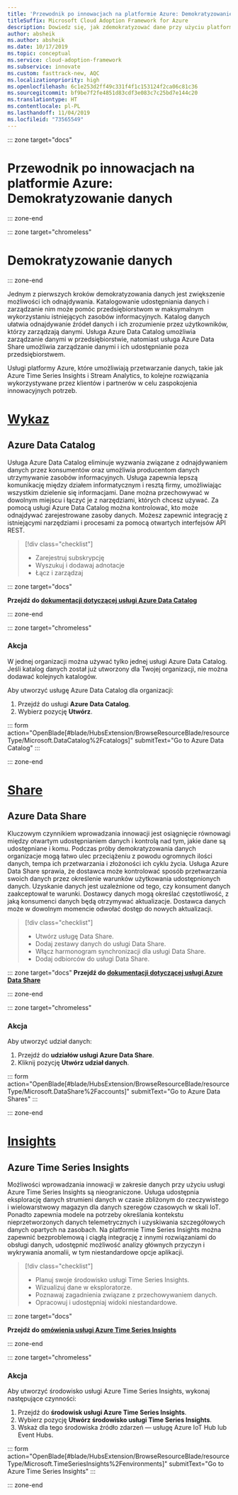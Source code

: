 ```yaml
---
title: 'Przewodnik po innowacjach na platformie Azure: Demokratyzowanie danych'
titleSuffix: Microsoft Cloud Adoption Framework for Azure
description: Dowiedz się, jak zdemokratyzować dane przy użyciu platformy Azure
author: absheik
ms.author: absheik
ms.date: 10/17/2019
ms.topic: conceptual
ms.service: cloud-adoption-framework
ms.subservice: innovate
ms.custom: fasttrack-new, AQC
ms.localizationpriority: high
ms.openlocfilehash: 6c1e253d2ff49c331f4f1c153124f2ca06c81c36
ms.sourcegitcommit: bf9be7f2fe4851d83cdf3e083c7c25bd7e144c20
ms.translationtype: HT
ms.contentlocale: pl-PL
ms.lasthandoff: 11/04/2019
ms.locfileid: "73565549"
---
```

::: zone target="docs"

# <a name="azure-innovation-guide-democratize-data"></a>Przewodnik po innowacjach na platformie Azure: Demokratyzowanie danych

::: zone-end

::: zone target="chromeless"

# <a name="democratize-data"></a>Demokratyzowanie danych

::: zone-end

Jednym z pierwszych kroków demokratyzowania danych jest zwiększenie możliwości ich odnajdywania. Katalogowanie udostępniania danych i zarządzanie nim może pomóc przedsiębiorstwom w maksymalnym wykorzystaniu istniejących zasobów informacyjnych. Katalog danych ułatwia odnajdywanie źródeł danych i ich zrozumienie przez użytkowników, którzy zarządzają danymi. Usługa Azure Data Catalog umożliwia zarządzanie danymi w przedsiębiorstwie, natomiast usługa Azure Data Share umożliwia zarządzanie danymi i ich udostępnianie poza przedsiębiorstwem.

Usługi platformy Azure, które umożliwiają przetwarzanie danych, takie jak Azure Time Series Insights i Stream Analytics, to kolejne rozwiązania wykorzystywane przez klientów i partnerów w celu zaspokojenia innowacyjnych potrzeb.

# <a name="catalogtabcatalog"></a>[Wykaz](#tab/Catalog)

## <a name="azure-data-catalog"></a>Azure Data Catalog

Usługa Azure Data Catalog eliminuje wyzwania związane z odnajdywaniem danych przez konsumentów oraz umożliwia producentom danych utrzymywanie zasobów informacyjnych. Usługa zapewnia lepszą komunikację między działem informatycznym i resztą firmy, umożliwiając wszystkim dzielenie się informacjami. Dane można przechowywać w dowolnym miejscu i łączyć je z narzędziami, których chcesz używać. Za pomocą usługi Azure Data Catalog można kontrolować, kto może odnajdywać zarejestrowane zasoby danych. Możesz zapewnić integrację z istniejącymi narzędziami i procesami za pomocą otwartych interfejsów API REST.

> [!div class="checklist"]
>
> - Zarejestruj subskrypcję
> - Wyszukuj i dodawaj adnotacje
> - Łącz i zarządzaj

::: zone target="docs"

**Przejdź do [dokumentacji dotyczącej usługi Azure Data Catalog](https://docs.microsoft.com/azure/data-catalog)**

::: zone-end

::: zone target="chromeless"

### <a name="action"></a>Akcja

W jednej organizacji można używać tylko jednej usługi Azure Data Catalog. Jeśli katalog danych został już utworzony dla Twojej organizacji, nie można dodawać kolejnych katalogów.

Aby utworzyć usługę Azure Data Catalog dla organizacji:

1. Przejdź do usługi **Azure Data Catalog**.
2. Wybierz pozycję **Utwórz**.

<!-- markdownlint-disable DOCSMD001 -->

::: form action="OpenBlade[#blade/HubsExtension/BrowseResourceBlade/resourceType/Microsoft.DataCatalog%2Fcatalogs]" submitText="Go to Azure Data Catalog" :::

<!-- markdownlint-enable DOCSMD001 -->

::: zone-end

# <a name="sharetabshare"></a>[Share](#tab/Share)

## <a name="azure-data-share"></a>Azure Data Share

Kluczowym czynnikiem wprowadzania innowacji jest osiągnięcie równowagi między otwartym udostępnianiem danych i kontrolą nad tym, jakie dane są udostępniane i komu. Podczas próby demokratyzowania danych organizacje mogą łatwo ulec przeciążeniu z powodu ogromnych ilości danych, tempa ich przetwarzania i złożoności ich cyklu życia. Usługa Azure Data Share sprawia, że dostawca może kontrolować sposób przetwarzania swoich danych przez określenie warunków użytkowania udostępnionych danych. Uzyskanie danych jest uzależnione od tego, czy konsument danych zaakceptował te warunki. Dostawcy danych mogą określać częstotliwość, z jaką konsumenci danych będą otrzymywać aktualizacje. Dostawca danych może w dowolnym momencie odwołać dostęp do nowych aktualizacji.

> [!div class="checklist"]
>
> - Utwórz usługę Data Share.
> - Dodaj zestawy danych do usługi Data Share.
> - Włącz harmonogram synchronizacji dla usługi Data Share.
> - Dodaj odbiorców do usługi Data Share.

::: zone target="docs"
**Przejdź do [dokumentacji dotyczącej usługi Azure Data Share](https://docs.microsoft.com/azure/data-share)**

::: zone-end

::: zone target="chromeless"

<!-- markdownlint-disable MD024 -->

### <a name="action"></a>Akcja

Aby utworzyć udział danych:

1. Przejdź do **udziałów usługi Azure Data Share**.
2. Kliknij pozycję **Utwórz udział danych**.

<!-- markdownlint-disable DOCSMD001 -->

::: form action="OpenBlade[#blade/HubsExtension/BrowseResourceBlade/resourceType/Microsoft.DataShare%2Faccounts]" submitText="Go to Azure Data Shares" :::

<!-- markdownlint-enable DOCSMD001 -->

::: zone-end

# <a name="insightstabinsights"></a>[Insights](#tab/Insights)

## <a name="azure-time-series-insights"></a>Azure Time Series Insights

Możliwości wprowadzania innowacji w zakresie danych przy użyciu usługi Azure Time Series Insights są nieograniczone. Usługa udostępnia eksplorację danych strumieni danych w czasie zbliżonym do rzeczywistego i wielowarstwowy magazyn dla danych szeregów czasowych w skali IoT. Ponadto zapewnia modele na potrzeby określania kontekstu nieprzetworzonych danych telemetrycznych i uzyskiwania szczegółowych danych opartych na zasobach. Na platformie Time Series Insights można zapewnić bezproblemową i ciągłą integrację z innymi rozwiązaniami do obsługi danych, udostępnić możliwość analizy głównych przyczyn i wykrywania anomalii, w tym niestandardowe opcje aplikacji.

> [!div class="checklist"]
>
> - Planuj swoje środowisko usługi Time Series Insights.
> - Wizualizuj dane w eksploratorze.
> - Poznawaj zagadnienia związane z przechowywaniem danych.
> - Opracowuj i udostępniaj widoki niestandardowe.

::: zone target="docs"

**Przejdź do [omówienia usługi Azure Time Series Insights](https://docs.microsoft.com/azure/time-series-insights/time-series-insights-update-overview)**

::: zone-end

::: zone target="chromeless"

### <a name="action"></a>Akcja

Aby utworzyć środowisko usługi Azure Time Series Insights, wykonaj następujące czynności:

1. Przejdź do **środowisk usługi Azure Time Series Insights**.
2. Wybierz pozycję **Utwórz środowisko usługi Time Series Insights**.
3. Wskaż dla tego środowiska źródło zdarzeń — usługę Azure IoT Hub lub Event Hubs.

<!-- markdownlint-disable DOCSMD001 -->

::: form action="OpenBlade[#blade/HubsExtension/BrowseResourceBlade/resourceType/Microsoft.TimeSeriesInsights%2Fenvironments]" submitText="Go to Azure Time Series Insights" :::

<!-- markdownlint-enable DOCSMD001 -->

::: zone-end
